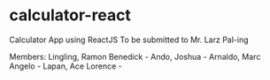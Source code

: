 # calculator-react

Calculator App using ReactJS
To be submitted to Mr. Larz Pal-ing

Members:
Lingling, Ramon Benedick -
Ando, Joshua -
Arnaldo, Marc Angelo -
Lapan, Ace Lorence -
